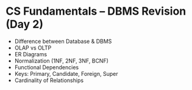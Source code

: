 # CS Fundamentals – DBMS Revision (Day 2)

- Difference between Database & DBMS
- OLAP vs OLTP
- ER Diagrams
- Normalization (1NF, 2NF, 3NF, BCNF)
- Functional Dependencies
- Keys: Primary, Candidate, Foreign, Super
- Cardinality of Relationships
